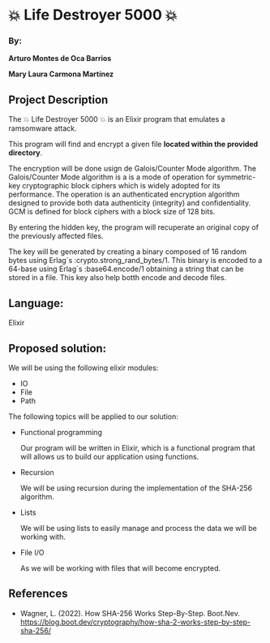 # 💥 Life Destroyer 5000 💥 #
### By: ###
__Arturo Montes de Oca Barrios__

__Mary Laura Carmona Martínez__

## Project Description ##
The 💥 Life Destroyer 5000 💥 is an Elixir program that emulates a ramsomware attack.

This program will find and encrypt a given file **located within the provided directory**. 

The encryption will be done usign de Galois/Counter Mode algorithm. 
The Galois/Counter Mode algorithm is a is a mode of operation for symmetric-key cryptographic block ciphers which is widely adopted for its performance. The operation is an authenticated encryption algorithm designed to provide both data authenticity (integrity) and confidentiality. GCM is defined for block ciphers with a block size of 128 bits.

By entering the hidden key, the program will recuperate an original copy of the previously affected files.

The key will be generated by creating a binary composed of 16 random bytes using Erlag´s :crypto.strong_rand_bytes/1. This binary is encoded to a 64-base using Erlag´s :base64.encode/1 obtaining a string that can be stored in a file. This key also help botth encode and decode files. 

## Language: ## 
Elixir

## Proposed solution: ##

We will be using the following elixir modules:
* IO
* File
* Path

The following topics will be applied to our solution:
* Functional programming

     Our program will be written in Elixir, which is a functional program that will allows us to build our application using functions.
* Recursion

     We will be using recursion during the implementation of the SHA-256 algorithm.
* Lists

     We will be using lists to easily manage and process the data we will be working with.
* File I/O

     As we will be working with files that will become encrypted.

## References ##
- Wagner, L. (2022). How SHA-256 Works Step-By-Step. Boot.Nev. https://blog.boot.dev/cryptography/how-sha-2-works-step-by-step-sha-256/
